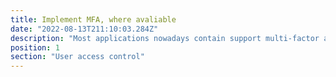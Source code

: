 ```yaml
---
title: Implement MFA, where avaliable
date: "2022-08-13T211:10:03.284Z"
description: "Most applications nowadays contain support multi-factor authentication. Common forms of authentication are: SMS-based OTPs (one-time passwords), hardware OTPs and OTP mobile applications such as Google Authenticator or Authy. Using a combination of these will ensure maximum security."
position: 1
section: "User access control"
---
```

